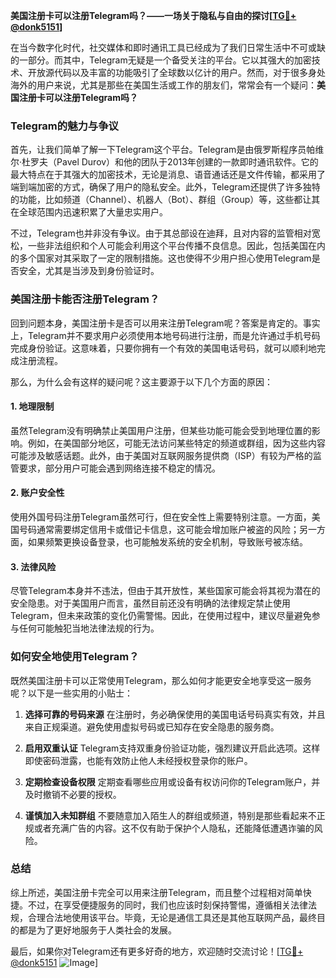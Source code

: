 **美国注册卡可以注册Telegram吗？——一场关于隐私与自由的探讨[[TG💪+ @donk5151](https://t.me/s/donk5151)]**

在当今数字化时代，社交媒体和即时通讯工具已经成为了我们日常生活中不可或缺的一部分。而其中，Telegram无疑是一个备受关注的平台。它以其强大的加密技术、开放源代码以及丰富的功能吸引了全球数以亿计的用户。然而，对于很多身处海外的用户来说，尤其是那些在美国生活或工作的朋友们，常常会有一个疑问：**美国注册卡可以注册Telegram吗？**

### Telegram的魅力与争议

首先，让我们简单了解一下Telegram这个平台。Telegram是由俄罗斯程序员帕维尔·杜罗夫（Pavel Durov）和他的团队于2013年创建的一款即时通讯软件。它的最大特点在于其强大的加密技术，无论是消息、语音通话还是文件传输，都采用了端到端加密的方式，确保了用户的隐私安全。此外，Telegram还提供了许多独特的功能，比如频道（Channel）、机器人（Bot）、群组（Group）等，这些都让其在全球范围内迅速积累了大量忠实用户。

不过，Telegram也并非没有争议。由于其总部设在迪拜，且对内容的监管相对宽松，一些非法组织和个人可能会利用这个平台传播不良信息。因此，包括美国在内的多个国家对其采取了一定的限制措施。这也使得不少用户担心使用Telegram是否安全，尤其是当涉及到身份验证时。

### 美国注册卡能否注册Telegram？

回到问题本身，美国注册卡是否可以用来注册Telegram呢？答案是肯定的。事实上，Telegram并不要求用户必须使用本地号码进行注册，而是允许通过手机号码完成身份验证。这意味着，只要你拥有一个有效的美国电话号码，就可以顺利地完成注册流程。

那么，为什么会有这样的疑问呢？这主要源于以下几个方面的原因：

#### 1. **地理限制**
虽然Telegram没有明确禁止美国用户注册，但某些功能可能会受到地理位置的影响。例如，在美国部分地区，可能无法访问某些特定的频道或群组，因为这些内容可能涉及敏感话题。此外，由于美国对互联网服务提供商（ISP）有较为严格的监管要求，部分用户可能会遇到网络连接不稳定的情况。

#### 2. **账户安全性**
使用外国号码注册Telegram虽然可行，但在安全性上需要特别注意。一方面，美国号码通常需要绑定信用卡或借记卡信息，这可能会增加账户被盗的风险；另一方面，如果频繁更换设备登录，也可能触发系统的安全机制，导致账号被冻结。

#### 3. **法律风险**
尽管Telegram本身并不违法，但由于其开放性，某些国家可能会将其视为潜在的安全隐患。对于美国用户而言，虽然目前还没有明确的法律规定禁止使用Telegram，但未来政策的变化仍需警惕。因此，在使用过程中，建议尽量避免参与任何可能触犯当地法律法规的行为。

### 如何安全地使用Telegram？

既然美国注册卡可以正常使用Telegram，那么如何才能更安全地享受这一服务呢？以下是一些实用的小贴士：

1. **选择可靠的号码来源**
   在注册时，务必确保使用的美国电话号码真实有效，并且来自正规渠道。避免使用虚拟号码或已知存在安全隐患的服务商。

2. **启用双重认证**
   Telegram支持双重身份验证功能，强烈建议开启此选项。这样即使密码泄露，也能有效防止他人未经授权登录你的账户。

3. **定期检查设备权限**
   定期查看哪些应用或设备有权访问你的Telegram账户，并及时撤销不必要的授权。

4. **谨慎加入未知群组**
   不要随意加入陌生人的群组或频道，特别是那些看起来不正规或者充满广告的内容。这不仅有助于保护个人隐私，还能降低遭遇诈骗的风险。

### 总结

综上所述，美国注册卡完全可以用来注册Telegram，而且整个过程相对简单快捷。不过，在享受便捷服务的同时，我们也应该时刻保持警惕，遵循相关法律法规，合理合法地使用该平台。毕竟，无论是通信工具还是其他互联网产品，最终目的都是为了更好地服务于人类社会的发展。

最后，如果你对Telegram还有更多好奇的地方，欢迎随时交流讨论！[[TG💪+ @donk5151](https://t.me/s/donk5151) ![Image](https://i.postimg.cc/rwNCRYN7/Snipaste-2025-04-30-17-27-05.png)]